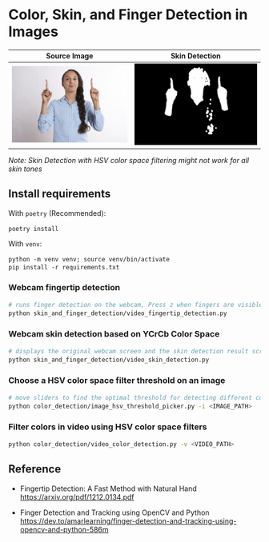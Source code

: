 # Color, Skin, and Finger Detection in Images

| <center>Source Image</center>              | <center>Skin Detection</center>                 |
| ------------------------------------------ | ----------------------------------------------- |
| ![alt text](media/img/person_pointing.jpg) | ![alt text](media/img/person_pointing_skin.jpg) |

_Note: Skin Detection with HSV color space filtering might not work for all skin tones_

## Install requirements

With `poetry` (Recommended):

```shell
poetry install
```

With `venv`:

```shell
python -m venv venv; source venv/bin/activate
pip install -r requirements.txt
```

### Webcam fingertip detection

```bash
# runs finger detection on the webcam, Press z when fingers are visible in the 9 squares
python skin_and_finger_detection/video_fingertip_detection.py
```

### Webcam skin detection based on YCrCb Color Space

```bash
# displays the original webcam screen and the skin detection result screen
python skin_and_finger_detection/video_skin_detection.py
```

### Choose a HSV color space filter threshold on an image

```bash
# move sliders to find the optimal threshold for detecting different colors in image
python color_detection/image_hsv_threshold_picker.py -i <IMAGE_PATH>
```

### Filter colors in video using HSV color space filters

```bash
python color_detection/video_color_detection.py -v <VIDEO_PATH>
```

## Reference

-   Fingertip Detection: A Fast Method with Natural Hand <https://arxiv.org/pdf/1212.0134.pdf>

-   Finger Detection and Tracking using OpenCV and Python <https://dev.to/amarlearning/finger-detection-and-tracking-using-opencv-and-python-586m>
